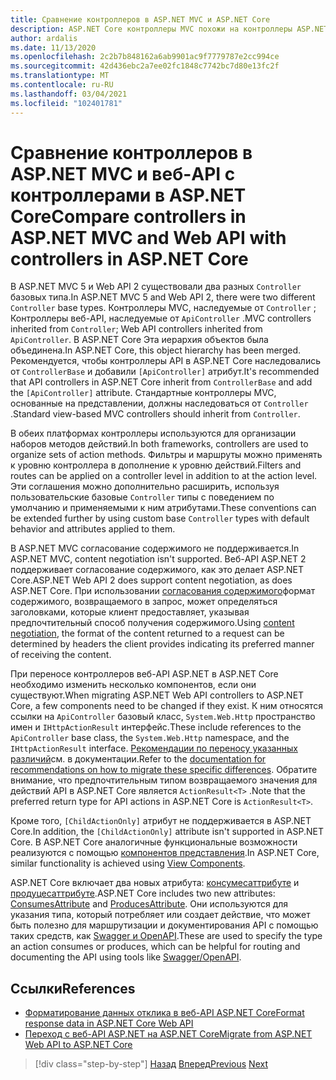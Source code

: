 ```yaml
---
title: Сравнение контроллеров в ASP.NET MVC и ASP.NET Core
description: ASP.NET Core контроллеры MVC похожи на контроллеры ASP.NET MVC 5 и Web API 2, но существуют важные различия. В этом разделе рассматриваются различия и действия, необходимые для переноса приложений из ASP.NET MVC и Web API 2 в ASP.NET Core.
author: ardalis
ms.date: 11/13/2020
ms.openlocfilehash: 2c2b7b848162a6ab9901ac9f7779787e2cc994ce
ms.sourcegitcommit: 42d436ebc2a7ee02fc1848c7742bc7d80e13fc2f
ms.translationtype: MT
ms.contentlocale: ru-RU
ms.lasthandoff: 03/04/2021
ms.locfileid: "102401781"
---
```

# <a name="compare-controllers-in-aspnet-mvc-and-web-api-with-controllers-in-aspnet-core"></a><span data-ttu-id="07061-104">Сравнение контроллеров в ASP.NET MVC и веб-API с контроллерами в ASP.NET Core</span><span class="sxs-lookup"><span data-stu-id="07061-104">Compare controllers in ASP.NET MVC and Web API with controllers in ASP.NET Core</span></span>

<span data-ttu-id="07061-105">В ASP.NET MVC 5 и Web API 2 существовали два разных `Controller` базовых типа.</span><span class="sxs-lookup"><span data-stu-id="07061-105">In ASP.NET MVC 5 and Web API 2, there were two different `Controller` base types.</span></span> <span data-ttu-id="07061-106">Контроллеры MVC, наследуемые от `Controller` ; Контроллеры веб-API, наследуемые от `ApiController` .</span><span class="sxs-lookup"><span data-stu-id="07061-106">MVC controllers inherited from `Controller`; Web API controllers inherited from `ApiController`.</span></span> <span data-ttu-id="07061-107">В ASP.NET Core Эта иерархия объектов была объединена.</span><span class="sxs-lookup"><span data-stu-id="07061-107">In ASP.NET Core, this object hierarchy has been merged.</span></span> <span data-ttu-id="07061-108">Рекомендуется, чтобы контроллеры API в ASP.NET Core наследовались от `ControllerBase` и добавили `[ApiController]` атрибут.</span><span class="sxs-lookup"><span data-stu-id="07061-108">It's recommended that API controllers in ASP.NET Core inherit from `ControllerBase` and add the `[ApiController]` attribute.</span></span> <span data-ttu-id="07061-109">Стандартные контроллеры MVC, основанные на представлении, должны наследоваться от `Controller` .</span><span class="sxs-lookup"><span data-stu-id="07061-109">Standard view-based MVC controllers should inherit from `Controller`.</span></span>

<span data-ttu-id="07061-110">В обеих платформах контроллеры используются для организации наборов методов действий.</span><span class="sxs-lookup"><span data-stu-id="07061-110">In both frameworks, controllers are used to organize sets of action methods.</span></span> <span data-ttu-id="07061-111">Фильтры и маршруты можно применять к уровню контроллера в дополнение к уровню действий.</span><span class="sxs-lookup"><span data-stu-id="07061-111">Filters and routes can be applied on a controller level in addition to at the action level.</span></span> <span data-ttu-id="07061-112">Эти соглашения можно дополнительно расширить, используя пользовательские базовые `Controller` типы с поведением по умолчанию и применяемыми к ним атрибутами.</span><span class="sxs-lookup"><span data-stu-id="07061-112">These conventions can be extended further by using custom base `Controller` types with default behavior and attributes applied to them.</span></span>

<span data-ttu-id="07061-113">В ASP.NET MVC согласование содержимого не поддерживается.</span><span class="sxs-lookup"><span data-stu-id="07061-113">In ASP.NET MVC, content negotiation isn't supported.</span></span> <span data-ttu-id="07061-114">Веб-API ASP.NET 2 поддерживает согласование содержимого, как это делает ASP.NET Core.</span><span class="sxs-lookup"><span data-stu-id="07061-114">ASP.NET Web API 2 does support content negotiation, as does ASP.NET Core.</span></span> <span data-ttu-id="07061-115">При использовании [согласования содержимого](/aspnet/core/web-api/advanced/formatting)формат содержимого, возвращаемого в запрос, может определяться заголовками, которые клиент предоставляет, указывая предпочтительный способ получения содержимого.</span><span class="sxs-lookup"><span data-stu-id="07061-115">Using [content negotiation](/aspnet/core/web-api/advanced/formatting), the format of the content returned to a request can be determined by headers the client provides indicating its preferred manner of receiving the content.</span></span>

<span data-ttu-id="07061-116">При переносе контроллеров веб-API ASP.NET в ASP.NET Core необходимо изменить несколько компонентов, если они существуют.</span><span class="sxs-lookup"><span data-stu-id="07061-116">When migrating ASP.NET Web API controllers to ASP.NET Core, a few components need to be changed if they exist.</span></span> <span data-ttu-id="07061-117">К ним относятся ссылки на `ApiController` базовый класс, `System.Web.Http` пространство имен и `IHttpActionResult` интерфейс.</span><span class="sxs-lookup"><span data-stu-id="07061-117">These include references to the `ApiController` base class, the `System.Web.Http` namespace, and the `IHttpActionResult` interface.</span></span> <span data-ttu-id="07061-118">[Рекомендации по переносу указанных различий](/aspnet/core/migration/webapi)см. в документации.</span><span class="sxs-lookup"><span data-stu-id="07061-118">Refer to the [documentation for recommendations on how to migrate these specific differences](/aspnet/core/migration/webapi).</span></span> <span data-ttu-id="07061-119">Обратите внимание, что предпочтительным типом возвращаемого значения для действий API в ASP.NET Core является `ActionResult<T>` .</span><span class="sxs-lookup"><span data-stu-id="07061-119">Note that the preferred return type for API actions in ASP.NET Core is `ActionResult<T>`.</span></span>

<span data-ttu-id="07061-120">Кроме того, `[ChildActionOnly]` атрибут не поддерживается в ASP.NET Core.</span><span class="sxs-lookup"><span data-stu-id="07061-120">In addition, the `[ChildActionOnly]` attribute isn't supported in ASP.NET Core.</span></span> <span data-ttu-id="07061-121">В ASP.NET Core аналогичные функциональные возможности реализуются с помощью [компонентов представления](/aspnet/core/mvc/views/view-components).</span><span class="sxs-lookup"><span data-stu-id="07061-121">In ASP.NET Core, similar functionality is achieved using [View Components](/aspnet/core/mvc/views/view-components).</span></span>

<span data-ttu-id="07061-122">ASP.NET Core включает два новых атрибута: [консумесаттрибуте](/dotnet/api/microsoft.aspnetcore.mvc.consumesattribute) и [продуцесаттрибуте](/dotnet/api/microsoft.aspnetcore.mvc.producesattribute).</span><span class="sxs-lookup"><span data-stu-id="07061-122">ASP.NET Core includes two new attributes: [ConsumesAttribute](/dotnet/api/microsoft.aspnetcore.mvc.consumesattribute) and [ProducesAttribute](/dotnet/api/microsoft.aspnetcore.mvc.producesattribute).</span></span> <span data-ttu-id="07061-123">Они используются для указания типа, который потребляет или создает действие, что может быть полезно для маршрутизации и документирования API с помощью таких средств, как [Swagger и OpenAPI](/aspnet/core/tutorials/web-api-help-pages-using-swagger).</span><span class="sxs-lookup"><span data-stu-id="07061-123">These are used to specify the type an action consumes or produces, which can be helpful for routing and documenting the API using tools like [Swagger/OpenAPI](/aspnet/core/tutorials/web-api-help-pages-using-swagger).</span></span>

## <a name="references"></a><span data-ttu-id="07061-124">Ссылки</span><span class="sxs-lookup"><span data-stu-id="07061-124">References</span></span>

- [<span data-ttu-id="07061-125">Форматирование данных отклика в веб-API ASP.NET Core</span><span class="sxs-lookup"><span data-stu-id="07061-125">Format response data in ASP.NET Core Web API</span></span>](/aspnet/core/web-api/advanced/formatting)
- [<span data-ttu-id="07061-126">Переход с веб-API ASP.NET на ASP.NET Core</span><span class="sxs-lookup"><span data-stu-id="07061-126">Migrate from ASP.NET Web API to ASP.NET Core</span></span>](/aspnet/core/migration/webapi)

>[!div class="step-by-step"]
><span data-ttu-id="07061-127">[Назад](identity-differences.md)
>[Вперед](razor-differences.md)</span><span class="sxs-lookup"><span data-stu-id="07061-127">[Previous](identity-differences.md)
[Next](razor-differences.md)</span></span>
